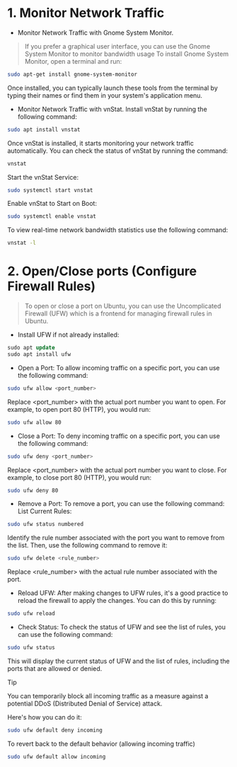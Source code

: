 # 1. Monitor Network Traffic

*  Monitor Network Traffic with Gnome System Monitor.
> If you prefer a graphical user interface, you can use the Gnome System Monitor to monitor bandwidth usage
To install Gnome System Monitor, open a terminal and run:
```bash
sudo apt-get install gnome-system-monitor
```
Once installed, you can typically launch these tools from the terminal by typing their names or find them in your system's application menu. 

* Monitor Network Traffic with vnStat.
Install vnStat by running the following command:
```bash
sudo apt install vnstat
```
Once vnStat is installed, it starts monitoring your network traffic automatically. You can check the status of vnStat by running the command:
```bash
vnstat
```
Start the vnStat Service:
```bash
sudo systemctl start vnstat
```
Enable vnStat to Start on Boot:
```bash
sudo systemctl enable vnstat
```
To view real-time network bandwidth statistics use the following command:
```bash
vnstat -l
```

# 2. Open/Close ports (Configure Firewall Rules)
> To open or close a port on Ubuntu, you can use the Uncomplicated Firewall (UFW) which is a frontend for managing firewall rules in Ubuntu.
* Install UFW if not already installed:
```sql
sudo apt update
sudo apt install ufw
```

* Open a Port:
To allow incoming traffic on a specific port, you can use the following command:
```bash
sudo ufw allow <port_number>
```
Replace <port_number> with the actual port number you want to open. For example, to open port 80 (HTTP), you would run:
```bash
sudo ufw allow 80
```

* Close a Port:
To deny incoming traffic on a specific port, you can use the following command:
```bash
sudo ufw deny <port_number>
```
Replace <port_number> with the actual port number you want to close. For example, to close port 80 (HTTP), you would run:
```bash
sudo ufw deny 80
```
* Remove a Port:
To remove a port, you can use the following command:
List Current Rules:
```bash
sudo ufw status numbered
```
Identify the rule number associated with the port you want to remove from the list. Then, use the following command to remove it:
```bash
sudo ufw delete <rule_number>
```
Replace <rule_number> with the actual rule number associated with the port.

* Reload UFW:
After making changes to UFW rules, it's a good practice to reload the firewall to apply the changes. You can do this by running:
```bash
sudo ufw reload
```

* Check Status:
To check the status of UFW and see the list of rules, you can use the following command:
```bash
sudo ufw status
```
This will display the current status of UFW and the list of rules, including the ports that are allowed or denied.

> [!TIP]
> You can temporarily  block all incoming traffic as a measure against a potential DDoS (Distributed Denial of Service) attack.

Here's how you can do it:
```bash
sudo ufw default deny incoming
```
To revert back to the default behavior (allowing incoming traffic)
```bash
sudo ufw default allow incoming
```
